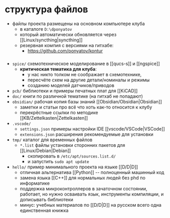 # структура файлов

- файлы проекта размещены на основном компьютере клуба
	- в каталоге `D:\dponyatov`
	- который автоматически обновляется через [[Linux/syncthing|syncthing]]
	- резервная компия с версиями на гитхабе:
		- https://github.com/ponyatov/kontur

### 

- `spice/` схемотехническое моделирование в [[qucs-s]] и [[ngspice]]
	- **критическая тематика для клуба**:
		- у нас никто толком не соображает в схемотехнике,
		- пересчёте схем на другие детали/номиналы и режимы
		- созданию моделей датчиков/приводов
- `pcb/` библиотеки и примеры печатных плат для [[KiCAD]]
- `doc/` книги по различной тематике (на гитхаб не попадают)
- `obsidian/` рабочая копия базы знаний [[Obsidian/Obsidian|Obsidian]]
	- заметки и статьи про всё что хоть как-то относится к клубу
	- перекрёстные ссылки по методике [[KB/Zettelkasten|Zettelkasten]]
- `.vscode/`
	- `settings.json` примеры настройки IDE [[vscode/VSCode|VSCode]]
	- `extensions.json` расширения рекомендуемые для установки
- `tmp/` каталог для временных файлов
	- `*.list` файлы установки сторонних пакетов для [[Linux/Debian|Debian]]
		- скопировать в `/etc/apt/sources.list.d/`
		- и запустить `sudo apt update`
- `hello/` пример минимального проекта на языке [[D/D|D]]
	- отличная альтернатива [[Python]] -- полноценный машинный код
	- замена языка [[С++]] для нормальных людей без phd по информатике
	- поддержка микроконтроллеров в зачаточном состоянии, работает, но нужно осваивать язык, инструменты компиляции, и дописывать библиотеки
	- минус: учебных материалов по [[D/D|D]] на русском всего одна единственная книжка
